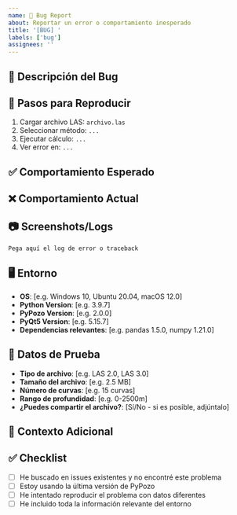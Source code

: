 ```yaml
---
name: 🐛 Bug Report
about: Reportar un error o comportamiento inesperado
title: '[BUG] '
labels: ['bug']
assignees: ''
---
```


## 🐛 Descripción del Bug
<!-- Una descripción clara y concisa del problema -->

## 🔄 Pasos para Reproducir
<!-- Pasos específicos para reproducir el error -->

1. Cargar archivo LAS: `archivo.las`
2. Seleccionar método: `...`
3. Ejecutar cálculo: `...`
4. Ver error en: `...`

## ✅ Comportamiento Esperado
<!-- Describe qué esperabas que pasara -->

## ❌ Comportamiento Actual
<!-- Describe qué pasó realmente -->

## 📷 Screenshots/Logs
<!-- Si aplica, añade capturas de pantalla o logs de error -->
```
Pega aquí el log de error o traceback
```

## 🖥️ Entorno
<!-- Completa la siguiente información -->

- **OS**: [e.g. Windows 10, Ubuntu 20.04, macOS 12.0]
- **Python Version**: [e.g. 3.9.7]
- **PyPozo Version**: [e.g. 2.0.0]
- **PyQt5 Version**: [e.g. 5.15.7]
- **Dependencias relevantes**: [e.g. pandas 1.5.0, numpy 1.21.0]

## 📂 Datos de Prueba
<!-- Si es posible, proporciona información sobre los datos -->

- **Tipo de archivo**: [e.g. LAS 2.0, LAS 3.0]
- **Tamaño del archivo**: [e.g. 2.5 MB]
- **Número de curvas**: [e.g. 15 curvas]
- **Rango de profundidad**: [e.g. 0-2500m]
- **¿Puedes compartir el archivo?**: [Sí/No - si es posible, adjúntalo]

## 📝 Contexto Adicional
<!-- Cualquier otra información relevante -->

## ✅ Checklist
<!-- Marca las casillas que apliquen -->

- [ ] He buscado en issues existentes y no encontré este problema
- [ ] Estoy usando la última versión de PyPozo
- [ ] He intentado reproducir el problema con datos diferentes
- [ ] He incluido toda la información relevante del entorno
